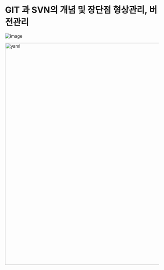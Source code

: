 
 # GIT 과 SVN의 개념 및 장단점 형상관리, 버전관리

![image](https://user-images.githubusercontent.com/85177912/120791960-ce699600-c56f-11eb-8d68-c557fc8f7e3f.png)

<img width="727" alt="yaml" src="https://user-images.githubusercontent.com/85177912/120792011-e0e3cf80-c56f-11eb-938d-c0233559b4ec.PNG">
